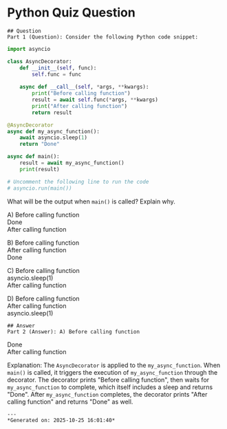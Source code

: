 # Python Quiz Question
    
    ## Question
    Part 1 (Question): Consider the following Python code snippet:

```python
import asyncio

class AsyncDecorator:
    def __init__(self, func):
        self.func = func
    
    async def __call__(self, *args, **kwargs):
        print("Before calling function")
        result = await self.func(*args, **kwargs)
        print("After calling function")
        return result

@AsyncDecorator
async def my_async_function():
    await asyncio.sleep(1)
    return "Done"

async def main():
    result = await my_async_function()
    print(result)

# Uncomment the following line to run the code
# asyncio.run(main())
```

What will be the output when `main()` is called? Explain why.

A) Before calling function  
   Done  
   After calling function  

B) Before calling function  
   After calling function  
   Done  

C) Before calling function  
   asyncio.sleep(1)  
   After calling function  

D) Before calling function  
   After calling function  
   asyncio.sleep(1)
    
    ## Answer
    Part 2 (Answer): A) Before calling function  
   Done  
   After calling function  

Explanation: The `AsyncDecorator` is applied to the `my_async_function`. When `main()` is called, it triggers the execution of `my_async_function` through the decorator. The decorator prints "Before calling function", then waits for `my_async_function` to complete, which itself includes a sleep and returns "Done". After `my_async_function` completes, the decorator prints "After calling function" and returns "Done" as well.
    
    ---
    *Generated on: 2025-10-25 16:01:40*
    
